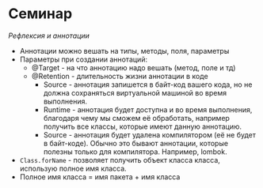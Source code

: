 # Семинар

*Рефлексия и аннотации*

* Аннотации можно вешать на типы, методы, поля, параметры
* Параметры при создании аннотаций:
  * @Target - на что аннотацию надо вешать (метод, поле и тд)
  * @Retention - длительность жизни аннотации в коде
    * Source - аннотация запишется в байт-код вашего кода, но не должна сохраняться виртуальной машиной во время выполнения.
    * Runtime - аннотация будет доступна и во время выполнения, благодаря чему мы сможем её обработать, например получить все классы, которые имеют данную аннотацию.
    * Source - аннотация будет удалена компилятором (её не будет в байт-коде). Обычно это бывают аннотации, которые полезны только для компилятора. Например, lombok.
* ```Class.forName``` - позволяет получить объект класса класса, использую полное имя класса.
* Полное имя класса = имя пакета + имя класса
